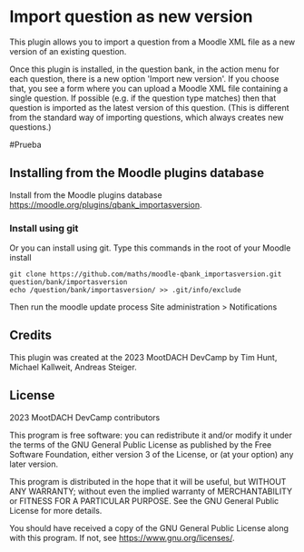 # Import question as new version #

This plugin allows you to import a question from a Moodle XML file as a new version of an existing question.

Once this plugin is installed, in the question bank, in the action menu for each question, there is a new option
'Import new version'. If you choose that, you see a form where you can upload a Moodle XML file containing a
single question. If possible (e.g. if the question type matches) then that question is imported as the latest
version of this question. (This is different from the standard way of importing questions, which always
creates new questions.)


#Prueba

## Installing from the Moodle plugins database


Install from the Moodle plugins database https://moodle.org/plugins/qbank_importasversion.


### Install using git

Or you can install using git. Type this commands in the root of your Moodle install

    git clone https://github.com/maths/moodle-qbank_importasversion.git question/bank/importasversion
    echo /question/bank/importasversion/ >> .git/info/exclude

Then run the moodle update process
Site administration > Notifications


## Credits ##

This plugin was created at the 2023 MootDACH DevCamp by Tim Hunt, Michael Kallweit, Andreas Steiger.


## License ##

2023 MootDACH DevCamp contributors

This program is free software: you can redistribute it and/or modify it under
the terms of the GNU General Public License as published by the Free Software
Foundation, either version 3 of the License, or (at your option) any later
version.

This program is distributed in the hope that it will be useful, but WITHOUT ANY
WARRANTY; without even the implied warranty of MERCHANTABILITY or FITNESS FOR A
PARTICULAR PURPOSE.  See the GNU General Public License for more details.

You should have received a copy of the GNU General Public License along with
this program.  If not, see <https://www.gnu.org/licenses/>.
